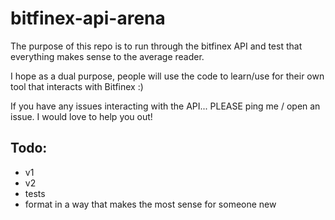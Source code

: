 # bitfinex-api-arena

The purpose of this repo is to run through the bitfinex API and test that everything makes sense to the average reader.

I hope as a dual purpose, people will use the code to learn/use for their own tool that interacts with Bitfinex :)

If you have any issues interacting with the API... PLEASE ping me / open an issue. I would love to help you out!

## Todo:
- v1
- v2
- tests
- format in a way that makes the most sense for someone new
